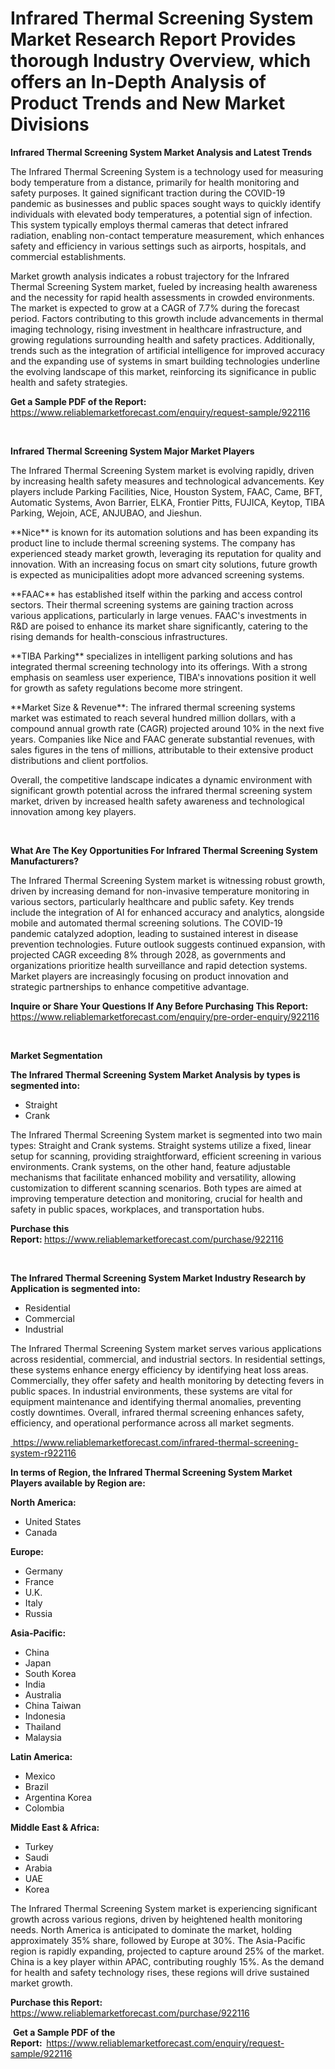 <p><h1>Infrared Thermal Screening System Market Research Report Provides thorough Industry Overview, which offers an In-Depth Analysis of Product Trends and New Market Divisions</h1></p><p><strong>Infrared Thermal Screening System Market Analysis and Latest Trends</strong></p>
<p><p>The Infrared Thermal Screening System is a technology used for measuring body temperature from a distance, primarily for health monitoring and safety purposes. It gained significant traction during the COVID-19 pandemic as businesses and public spaces sought ways to quickly identify individuals with elevated body temperatures, a potential sign of infection. This system typically employs thermal cameras that detect infrared radiation, enabling non-contact temperature measurement, which enhances safety and efficiency in various settings such as airports, hospitals, and commercial establishments.</p><p>Market growth analysis indicates a robust trajectory for the Infrared Thermal Screening System market, fueled by increasing health awareness and the necessity for rapid health assessments in crowded environments. The market is expected to grow at a CAGR of 7.7% during the forecast period. Factors contributing to this growth include advancements in thermal imaging technology, rising investment in healthcare infrastructure, and growing regulations surrounding health and safety practices. Additionally, trends such as the integration of artificial intelligence for improved accuracy and the expanding use of systems in smart building technologies underline the evolving landscape of this market, reinforcing its significance in public health and safety strategies.</p></p>
<p><strong>Get a Sample PDF of the Report:&nbsp;</strong> <a href="https://www.reliablemarketforecast.com/enquiry/request-sample/922116?utm_campaign=3546&utm_medium=2&utm_source=Github&utm_content=ia&utm_term=18042025&utm_id=infrared-thermal-screening-system">https://www.reliablemarketforecast.com/enquiry/request-sample/922116</a></p>
<p>&nbsp;</p>
<p><strong>Infrared Thermal Screening System Major Market Players</strong></p>
<p><p>The Infrared Thermal Screening System market is evolving rapidly, driven by increasing health safety measures and technological advancements. Key players include Parking Facilities, Nice, Houston System, FAAC, Came, BFT, Automatic Systems, Avon Barrier, ELKA, Frontier Pitts, FUJICA, Keytop, TIBA Parking, Wejoin, ACE, ANJUBAO, and Jieshun.</p><p>**Nice** is known for its automation solutions and has been expanding its product line to include thermal screening systems. The company has experienced steady market growth, leveraging its reputation for quality and innovation. With an increasing focus on smart city solutions, future growth is expected as municipalities adopt more advanced screening systems.</p><p>**FAAC** has established itself within the parking and access control sectors. Their thermal screening systems are gaining traction across various applications, particularly in large venues. FAAC's investments in R&D are poised to enhance its market share significantly, catering to the rising demands for health-conscious infrastructures.</p><p>**TIBA Parking** specializes in intelligent parking solutions and has integrated thermal screening technology into its offerings. With a strong emphasis on seamless user experience, TIBA's innovations position it well for growth as safety regulations become more stringent.</p><p>**Market Size & Revenue**: The infrared thermal screening systems market was estimated to reach several hundred million dollars, with a compound annual growth rate (CAGR) projected around 10% in the next five years. Companies like Nice and FAAC generate substantial revenues, with sales figures in the tens of millions, attributable to their extensive product distributions and client portfolios.</p><p>Overall, the competitive landscape indicates a dynamic environment with significant growth potential across the infrared thermal screening system market, driven by increased health safety awareness and technological innovation among key players.</p></p>
<p>&nbsp;</p>
<p><strong>What Are The Key Opportunities For Infrared Thermal Screening System Manufacturers?</strong></p>
<p><p>The Infrared Thermal Screening System market is witnessing robust growth, driven by increasing demand for non-invasive temperature monitoring in various sectors, particularly healthcare and public safety. Key trends include the integration of AI for enhanced accuracy and analytics, alongside mobile and automated thermal screening solutions. The COVID-19 pandemic catalyzed adoption, leading to sustained interest in disease prevention technologies. Future outlook suggests continued expansion, with projected CAGR exceeding 8% through 2028, as governments and organizations prioritize health surveillance and rapid detection systems. Market players are increasingly focusing on product innovation and strategic partnerships to enhance competitive advantage.</p></p>
<p><strong>Inquire or Share Your Questions If Any Before Purchasing This Report:</strong> <a href="https://www.reliablemarketforecast.com/enquiry/pre-order-enquiry/922116?utm_campaign=3546&utm_medium=2&utm_source=Github&utm_content=ia&utm_term=18042025&utm_id=infrared-thermal-screening-system">https://www.reliablemarketforecast.com/enquiry/pre-order-enquiry/922116</a></p>
<p>&nbsp;</p>
<p><strong>Market Segmentation</strong></p>
<p><strong>The Infrared Thermal Screening System Market Analysis by types is segmented into:</strong></p>
<p><ul><li>Straight</li><li>Crank</li></ul></p>
<p><p>The Infrared Thermal Screening System market is segmented into two main types: Straight and Crank systems. Straight systems utilize a fixed, linear setup for scanning, providing straightforward, efficient screening in various environments. Crank systems, on the other hand, feature adjustable mechanisms that facilitate enhanced mobility and versatility, allowing customization to different scanning scenarios. Both types are aimed at improving temperature detection and monitoring, crucial for health and safety in public spaces, workplaces, and transportation hubs.</p></p>
<p><strong>Purchase this Report:&nbsp;</strong><a href="https://www.reliablemarketforecast.com/purchase/922116?utm_campaign=3546&utm_medium=2&utm_source=Github&utm_content=ia&utm_term=18042025&utm_id=infrared-thermal-screening-system">https://www.reliablemarketforecast.com/purchase/922116</a></p>
<p>&nbsp;</p>
<p><strong>The Infrared Thermal Screening System Market Industry Research by Application is segmented into:</strong></p>
<p><ul><li>Residential</li><li>Commercial</li><li>Industrial</li></ul></p>
<p><p>The Infrared Thermal Screening System market serves various applications across residential, commercial, and industrial sectors. In residential settings, these systems enhance energy efficiency by identifying heat loss areas. Commercially, they offer safety and health monitoring by detecting fevers in public spaces. In industrial environments, these systems are vital for equipment maintenance and identifying thermal anomalies, preventing costly downtimes. Overall, infrared thermal screening enhances safety, efficiency, and operational performance across all market segments.</p></p>
<p><a href="https://www.reliablemarketforecast.com/infrared-thermal-screening-system-r922116?utm_campaign=3546&utm_medium=2&utm_source=Github&utm_content=ia&utm_term=18042025&utm_id=infrared-thermal-screening-system">&nbsp;https://www.reliablemarketforecast.com/infrared-thermal-screening-system-r922116</a></p>
<p><strong>In terms of Region, the Infrared Thermal Screening System Market Players available by Region are:</strong></p>
<p>
    <p> <strong> North America: </strong>
        <ul>
            <li>United States</li>
            <li>Canada</li>
        </ul>
        </p> 
    <p> <strong> Europe: </strong>
        <ul>
            <li>Germany</li>
            <li>France</li>
            <li>U.K.</li>
            <li>Italy</li>
            <li>Russia</li>
        </ul>
        </p> 
    <p> <strong> Asia-Pacific: </strong>
        <ul>
            <li>China</li>
            <li>Japan</li>
            <li>South Korea</li>
            <li>India</li>
            <li>Australia</li>
            <li>China Taiwan</li>
            <li>Indonesia</li>
            <li>Thailand</li>
            <li>Malaysia</li>
        </ul>
        </p> 
    <p> <strong> Latin America: </strong>
        <ul>
            <li>Mexico</li>
            <li>Brazil</li>
            <li>Argentina Korea</li>
            <li>Colombia</li>
        </ul>
        </p> 
    <p> <strong> Middle East & Africa: </strong>
        <ul>
            <li>Turkey</li>
            <li>Saudi</li>
            <li>Arabia</li>
            <li>UAE</li>
            <li>Korea</li>
        </ul>
    </p>
    </p>
<p><p>The Infrared Thermal Screening System market is experiencing significant growth across various regions, driven by heightened health monitoring needs. North America is anticipated to dominate the market, holding approximately 35% share, followed by Europe at 30%. The Asia-Pacific region is rapidly expanding, projected to capture around 25% of the market. China is a key player within APAC, contributing roughly 15%. As the demand for health and safety technology rises, these regions will drive sustained market growth.</p></p>
<p><strong>Purchase this Report: </strong><a href="https://www.reliablemarketforecast.com/purchase/922116?utm_campaign=3546&utm_medium=2&utm_source=Github&utm_content=ia&utm_term=18042025&utm_id=infrared-thermal-screening-system">https://www.reliablemarketforecast.com/purchase/922116</a></p>
<p>&nbsp;<strong>Get a Sample PDF of the Report:&nbsp;&nbsp;</strong><a href="https://www.reliablemarketforecast.com/enquiry/request-sample/922116?utm_campaign=3546&utm_medium=2&utm_source=Github&utm_content=ia&utm_term=18042025&utm_id=infrared-thermal-screening-system">https://www.reliablemarketforecast.com/enquiry/request-sample/922116</a></p>
<p><strong></strong></p>
<p><p></p><p></p><p></p></p>